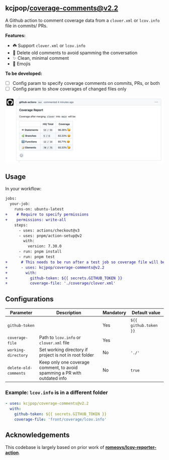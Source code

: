 ## kcjpop/coverage-comments@v2.2

A Github action to comment coverage data from a `clover.xml` or `lcov.info` file in commits/ PRs.

**Features:**

- ☘️ Support `clover.xml` or `lcov.info`
- 💬 Delete old comments to avoid spamming the conversation
- ✨ Clean, minimal comment
- 🥳 Emojis

**To be developed:**

- [ ] Config param to specify coverage comments on commits, PRs, or both
- [ ] Config param to show coverages of changed files only

!["An example of how code coverage comment on a commit"](./screenshot.png)

## Usage

In your workflow:

```diff
jobs:
  your-job:
    runs-on: ubuntu-latest
+    # Require to specify permissions
+    permissions: write-all
    steps:
      - uses: actions/checkout@v3
      - uses: pnpm/action-setup@v2
        with:
          version: 7.30.0
      - run: pnpm install
      - run: pnpm test
+      # This needs to be run after a test job so coverage file will be available.
+      - uses: kcjpop/coverage-comments@v2.2
+        with:
+          github-token: ${{ secrets.GITHUB_TOKEN }}
+          coverage-file: './coverage/clover.xml'
```

## Configurations

| Parameter             | Description                                                               | Mandatory | Default value         |
| --------------------- | ------------------------------------------------------------------------- | --------- | --------------------- |
| `github-token`        |                                                                           | Yes       | `${{ github.token }}` |
| `coverage-file`       | Path to `lcov.info` or `clover.xml` file                                  | Yes       |                       |
| `working-directory`   | Set working directory if project is not in root folder                    | No        | `'./'`                |
| `delete-old-comments` | Keep only one coverage comment, to avoid spamming a PR with outdated info | No        | `true`                |

### Example: `lcov.info` is in a different folder

```yaml
- uses: kcjpop/coverage-comments@v2.2
  with:
    github-token: ${{ secrets.GITHUB_TOKEN }}
    coverage-file: 'front/coverage/lcov.info'
```

## Acknowledgements

This codebase is largely based on prior work of [**romeovs/lcov-reporter-action**](https://github.com/romeovs/lcov-reporter-action).
